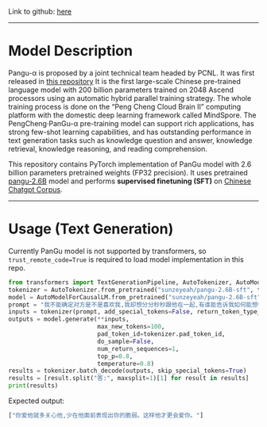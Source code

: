 Link to github: [here](https://github.com/sunzeyeah/RLHF)

---

# Model Description

Pangu-α is proposed by a joint technical team headed by PCNL. It was first released in [this repository](https://git.openi.org.cn/PCL-Platform.Intelligence/PanGu-Alpha)  It is the first large-scale Chinese pre-trained language model with 200 billion parameters trained on 2048 Ascend processors using an automatic hybrid parallel training strategy. The whole training process is done on the “Peng Cheng Cloud Brain II” computing platform with the domestic deep learning framework called MindSpore. The PengCheng·PanGu-α pre-training model can support rich applications, has strong few-shot learning capabilities, and has outstanding performance in text generation tasks such as knowledge question and answer, knowledge retrieval, knowledge reasoning, and reading comprehension.

This repository contains PyTorch implementation of PanGu model with 2.6 billion parameters pretrained weights (FP32 precision). It uses pretrained [pangu-2.6B](https://huggingface.co/imone/pangu_2_6B) model and performs **supervised finetuning (SFT)** on [Chinese Chatgpt Corpus](https://huggingface.co/datasets/sunzeyeah/chinese_chatgpt_corpus).

---

# Usage (Text Generation)

Currently PanGu model is not supported by transformers,
so `trust_remote_code=True` is required to load model implementation in this repo.

```python
from transformers import TextGenerationPipeline, AutoTokenizer, AutoModelForCausalLM
tokenizer = AutoTokenizer.from_pretrained("sunzeyeah/pangu-2.6B-sft", trust_remote_code=True)
model = AutoModelForCausalLM.from_pretrained("sunzeyeah/pangu-2.6B-sft", trust_remote_code=True)
prompt = "我不能确定对方是不是喜欢我,我却想分分秒秒跟他在一起,有谁能告诉我如何能想他少一点<sep>回答："
inputs = tokenizer(prompt, add_special_tokens=False, return_token_type_ids=False, return_tensors="pt")
outputs = model.generate(**inputs,
                         max_new_tokens=100,
                         pad_token_id=tokenizer.pad_token_id,
                         do_sample=False,
                         num_return_sequences=1,
                         top_p=0.8,
                         temperature=0.8)
results = tokenizer.batch_decode(outputs, skip_special_tokens=True)
results = [result.split("答:", maxsplit=1)[1] for result in results]
print(results)
```

Expected output:
```python
["你爱他就多关心他,少在他面前表现出你的脆弱。这样他才更会爱你。"]
```
